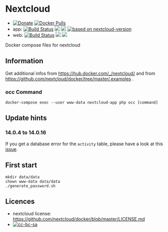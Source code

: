 # Nextcloud

- [![Donate](https://img.shields.io/badge/Donate-PayPal-green.svg)](https://paypal.me/pgollor) [![Docker Pulls](https://img.shields.io/docker/pulls/pgollor/nextcloud.svg)](https://hub.docker.com/r/pgollor/nextcloud/)
- app: [![Build Status](https://jenkins.pgollor.de/job/nextcloud-docker-app/badge/icon)](https://jenkins.pgollor.de/job/nextcloud-docker-app/) [![](https://images.microbadger.com/badges/image/pgollor/nextcloud:app-latest.svg)](https://microbadger.com/images/pgollor/nextcloud:app-latest "Get your own image badge on microbadger.com") [![](https://images.microbadger.com/badges/version/pgollor/nextcloud:app-latest.svg)](https://microbadger.com/images/pgollor/nextcloud:app-latest "Get your own version badge on microbadger.com") [![based on nextcloud-version](https://img.shields.io/badge/dynamic/json.svg?label=based%20on&url=https%3A%2F%2Fapi.microbadger.com%2Fv1%2Fimages%2Fpgollor%2Fnextcloud%3Aapp-latest&query=%24.Labels.nv&colorB=brightgreen&prefix=nextcloud-)](https://hub.docker.com/_/nextcloud/)
- web: [![Build Status](https://jenkins.pgollor.de/job/nextcloud-docker-web/badge/icon)](https://jenkins.pgollor.de/job/nextcloud-docker-web/) [![](https://images.microbadger.com/badges/image/pgollor/nextcloud:web-latest.svg)](https://microbadger.com/images/pgollor/nextcloud:web-latest "Get your own image badge on microbadger.com") [![](https://images.microbadger.com/badges/version/pgollor/nextcloud:web-latest.svg)](https://microbadger.com/images/pgollor/nextcloud:web-latest "Get your own version badge on microbadger.com")

Docker compose files for nextcloud


## Information

Get additional infos from https://hub.docker.com/_/nextcloud/ and from https://github.com/nextcloud/docker/tree/master/.examples .

### occ Command
```
docker-compose exec --user www-data nextcloud-app php occ [command]
```


## Update hints

### 14.0.4 to 14.0.16

If you get a database error for the `activity` table, please have a look at this [issue](https://github.com/nextcloud/activity/issues/309#issuecomment-436929111).

## First start
```
mkdir data/data
chown www-data data/data
./generate_password.sh
```



## Licences

- nextcloud license: https://github.com/nextcloud/docker/blob/master/LICENSE.md
- [![cc-bc-sa](https://i.creativecommons.org/l/by-sa/4.0/88x31.png)](http://creativecommons.org/licenses/by-sa/4.0/)
